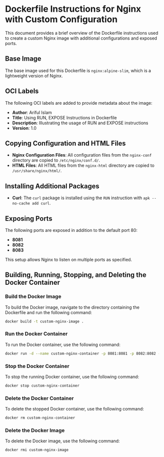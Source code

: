 # Dockerfile Instructions for Nginx with Custom Configuration

This document provides a brief overview of the Dockerfile instructions used to create a custom Nginx image with additional configurations and exposed ports.

## Base Image

The base image used for this Dockerfile is `nginx:alpine-slim`, which is a lightweight version of Nginx.

## OCI Labels

The following OCI labels are added to provide metadata about the image:
- **Author**: Ariful Islam
- **Title**: Using RUN, EXPOSE Instructions in Dockerfile
- **Description**: Illustrating the usage of RUN and EXPOSE instructions
- **Version**: 1.0

## Copying Configuration and HTML Files

- **Nginx Configuration Files**: All configuration files from the `nginx-conf` directory are copied to `/etc/nginx/conf.d/`.
- **HTML Files**: All HTML files from the `nginx-html` directory are copied to `/usr/share/nginx/html/`.

## Installing Additional Packages

- **Curl**: The `curl` package is installed using the `RUN` instruction with `apk --no-cache add curl`.

## Exposing Ports

The following ports are exposed in addition to the default port 80:
- **8081**
- **8082**
- **8083**

This setup allows Nginx to listen on multiple ports as specified.

## Building, Running, Stopping, and Deleting the Docker Container

### Build the Docker Image

To build the Docker image, navigate to the directory containing the Dockerfile and run the following command:

```sh
docker build -t custom-nginx-image .
```

### Run the Docker Container

To run the Docker container, use the following command:

```sh
docker run -d --name custom-nginx-container -p 8081:8081 -p 8082:8082 -p 8083:8083 custom-nginx-image
```

### Stop the Docker Container

To stop the running Docker container, use the following command:

```sh
docker stop custom-nginx-container
```

### Delete the Docker Container

To delete the stopped Docker container, use the following command:

```sh
docker rm custom-nginx-container
```

### Delete the Docker Image

To delete the Docker image, use the following command:

```sh
docker rmi custom-nginx-image
```
